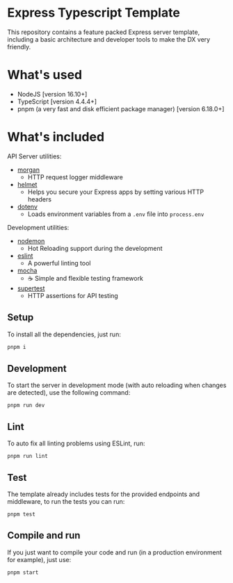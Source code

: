 # Express Typescript Template

This repository contains a feature packed Express server template, including a basic architecture and developer tools to make the DX very friendly.

# What's used

* NodeJS [version 16.10+]
* TypeScript [version 4.4.4+]
* pnpm (a very fast and disk efficient package manager) [version 6.18.0+]

# What's included

API Server utilities:

* [morgan](https://www.npmjs.com/package/morgan)
  * HTTP request logger middleware
* [helmet](https://www.npmjs.com/package/helmet)
  * Helps you secure your Express apps by setting various HTTP headers
* [dotenv](https://www.npmjs.com/package/dotenv)
  * Loads environment variables from a `.env` file into `process.env`

Development utilities:

* [nodemon](https://www.npmjs.com/package/nodemon)
  * Hot Reloading support during the development
* [eslint](https://www.npmjs.com/package/eslint)
  * A powerful linting tool
* [mocha](https://www.npmjs.com/package/mocha)
  * ☕️ Simple and flexible testing framework
* [supertest](https://www.npmjs.com/package/supertest)
  * HTTP assertions for API testing

## Setup

To install all the dependencies, just run:

```bash
pnpm i
```

## Development

To start the server in development mode (with auto reloading when changes are detected), use the following command:

```
pnpm run dev
```

## Lint

To auto fix all linting problems using ESLint, run:

```
pnpm run lint
```

## Test

The template already includes tests for the provided endpoints and middleware, to run the tests you can run:

```
pnpm test
```

## Compile and run

If you just want to compile your code and run (in a production environment for example), just use:

```
pnpm start
```
